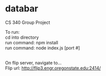 # databar
CS 340 Group Project


To run: <br />
cd into directory <br />
run command: npm install <br />
run command: node index.js [port #] <br><br>

On flip server, navigate to... <br>
Flip url: http://flip3.engr.oregonstate.edu:2414/

